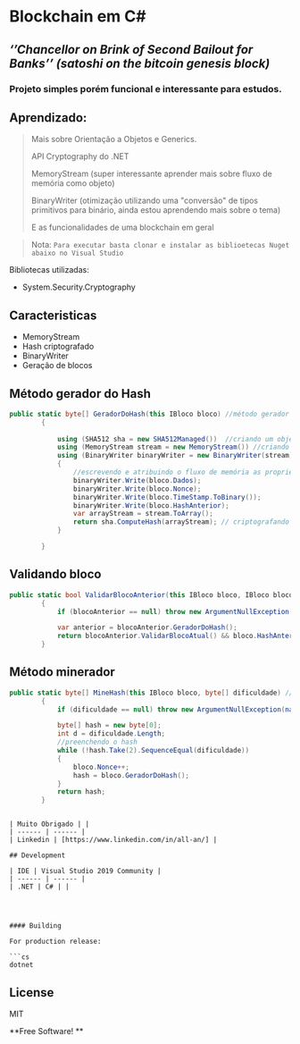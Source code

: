 
# Blockchain em C#

## _‘’Chancellor on Brink of Second Bailout for Banks’’ (satoshi on the bitcoin genesis block)_

### Projeto simples porém funcional e interessante para estudos.

## Aprendizado:

> Mais sobre Orientação a Objetos e Generics.
> 
> API Cryptography do .NET
> 
> MemoryStream (super interessante aprender mais sobre fluxo de memória como objeto)
> 
> BinaryWriter (otimização utilizando uma "conversão" de tipos primitivos para binário, ainda estou aprendendo mais sobre o tema)
> 
> E as funcionalidades de uma blockchain em geral

> Nota: `Para executar basta clonar e instalar as biblioetecas Nuget abaixo no Visual Studio`  

Bibliotecas utilizadas:

- System.Security.Cryptography

## Caracteristicas

- MemoryStream 
- Hash criptografado
- BinaryWriter
- Geração de blocos

## Método gerador do Hash
```cs
public static byte[] GeradorDoHash(this IBloco bloco) //método gerador do hash 
        {
            
            using (SHA512 sha = new SHA512Managed())  //criando um objeto do tipo Hash SHA512 usando a biblioteca Cryptography
            using (MemoryStream stream = new MemoryStream()) //criando um objeto do tipo Fluxo de Memória
            using (BinaryWriter binaryWriter = new BinaryWriter(stream)) // passando o objeto Fluxo de Memória para o objeto Binary Writer
            {
                //escrevendo e atribuindo o fluxo de memória as propriedades do bloco
                binaryWriter.Write(bloco.Dados);
                binaryWriter.Write(bloco.Nonce);
                binaryWriter.Write(bloco.TimeStamp.ToBinary());
                binaryWriter.Write(bloco.HashAnterior);
                var arrayStream = stream.ToArray();
                return sha.ComputeHash(arrayStream); // criptografando o fluxo de memória
            }

        }
```

## Validando bloco
```cs
public static bool ValidarBlocoAnterior(this IBloco bloco, IBloco blocoAnterior) 
        {
            if (blocoAnterior == null) throw new ArgumentNullException(nameof(blocoAnterior));

            var anterior = blocoAnterior.GeradorDoHash();
            return blocoAnterior.ValidarBlocoAtual() && bloco.HashAnterior.SequenceEqual(anterior);  
        }
```

## Método minerador

```cs
public static byte[] MineHash(this IBloco bloco, byte[] dificuldade) //método para mineração do bloco 
        {
            if (dificuldade == null) throw new ArgumentNullException(nameof(dificuldade));

            byte[] hash = new byte[0];
            int d = dificuldade.Length;
            //preenchendo o hash 
            while (!hash.Take(2).SequenceEqual(dificuldade))
            {
                bloco.Nonce++;
                hash = bloco.GeradorDoHash();
            }
            return hash;
        } 
```

```

| Muito Obrigado | |
| ------ | ------ |
| Linkedin | [https://www.linkedin.com/in/all-an/] |

## Development

| IDE | Visual Studio 2019 Community |
| ------ | ------ |
| .NET | C# | |




#### Building

For production release:

```cs
dotnet
```


## License

MIT

**Free Software! **